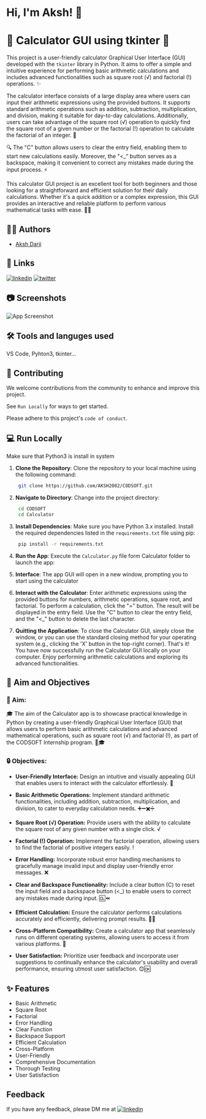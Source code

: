 
# Hi, I'm Aksh! 👋

# 🧮 Calculator GUI using tkinter 🧮

This project is a user-friendly calculator Graphical User Interface (GUI) developed with the `tkinter` library in Python. It aims to offer a simple and intuitive experience for performing basic arithmetic calculations and includes advanced functionalities such as square root (√) and factorial (!) operations. ✨

The calculator interface consists of a large display area where users can input their arithmetic expressions using the provided buttons. It supports standard arithmetic operations such as addition, subtraction, multiplication, and division, making it suitable for day-to-day calculations. Additionally, users can take advantage of the square root (√) operation to quickly find the square root of a given number or the factorial (!) operation to calculate the factorial of an integer. 🌟

🔍 The "C" button allows users to clear the entry field, enabling them to start new calculations easily. Moreover, the "<_" button serves as a backspace, making it convenient to correct any mistakes made during the input process. ⚡️

This calculator GUI project is an excellent tool for both beginners and those looking for a straightforward and efficient solution for their daily calculations. Whether it's a quick addition or a complex expression, this GUI provides an interactive and reliable platform to perform various mathematical tasks with ease. 💫🌈




## 👩‍💻 Authors

- [Aksh Darji](https://github.com/aksh2002)


## 🔗 Links
[![linkedin](https://img.shields.io/badge/linkedin-0A66C2?style=for-the-badge&logo=linkedin&logoColor=white)](https://linkedin.com/in/aksh-darji-127316210)
[![twitter](https://img.shields.io/badge/twitter-1DA1F2?style=for-the-badge&logo=twitter&logoColor=white)](https://twitter.com/akshdarji_135)

## 📷 Screenshots

![App Screenshot](https://raw.githubusercontent.com/AKSH2002/CODSOFT)



## 🛠 Tools and languges used
VS Code, Pyhton3, tkinter...


## 🤝 Contributing

We welcome contributions from the community to enhance and improve this project.

See `Run Locally` for ways to get started.

Please adhere to this project's `code of conduct`.


## 💻 Run Locally
Make sure that Python3 is install in system 


1. **Clone the Repository**: Clone the repository to your local machine using the following command:
   
     ```bash
      git clone https://github.com/AKSH2002/CODSOFT.git
     ```


2. **Navigate to Directory**: Change into the project directory:
   
     ```bash
      cd CODSOFT
      cd Calculator
     ```

3. **Install Dependencies**: Make sure you have Python 3.x installed. Install the required dependencies listed in the `requirements.txt` file using pip:
   
     ```bash
      pip install -r requirements.txt
     ```

4. **Run the App**: Execute the `Calculator.py` file form Calculator folder to launch the app:

5. **Interface**: The app GUI will open in a new window, prompting you to start using the calculator

6. **Interact with the Calculator**: Enter arithmetic expressions using the provided buttons for numbers, arithmetic operations, square root, and factorial. To perform a calculation, click the "=" button. The result will be displayed in the entry field. Use the "C" button to clear the entry field, and the "<_" button to delete the last character.

7. **Quitting the Application**: To close the Calculator GUI, simply close the window, or you can use the standard closing method for your operating system (e.g., clicking the 'X' button in the top-right corner). That's it! You have now successfully run the Calculator GUI locally on your computer. Enjoy performing arithmetic calculations and exploring its advanced functionalities.



## 🎯 Aim and Objectives

### 🌟 Aim: 

🎓 The aim of the Calculator app is to showcase practical knowledge in Python by creating a user-friendly Graphical User Interface (GUI) that allows users to perform basic arithmetic calculations and advanced mathematical operations, such as square root (√) and factorial (!), as part of the CODSOFT Internship program. 🚀🎓


### 🔒 Objectives:

- **User-Friendly Interface:** Design an intuitive and visually appealing GUI that enables users to interact with the calculator effortlessly. 🎨

- **Basic Arithmetic Operations:** Implement standard arithmetic functionalities, including addition, subtraction, multiplication, and division, to cater to everyday calculation needs. ➕➖✖️➗

- **Square Root (√) Operation:** Provide users with the ability to calculate the square root of any given number with a single click. √

- **Factorial (!) Operation:** Implement the factorial operation, allowing users to find the factorial of positive integers easily. !

- **Error Handling:** Incorporate robust error handling mechanisms to gracefully manage invalid input and display user-friendly error messages. ❌

- **Clear and Backspace Functionality:** Include a clear button (C) to reset the input field and a backspace button (<_) to enable users to correct any mistakes made during input. 🆑⏪

- **Efficient Calculation:** Ensure the calculator performs calculations accurately and efficiently, delivering prompt results. 🏃‍♂️

- **Cross-Platform Compatibility:** Create a calculator app that seamlessly runs on different operating systems, allowing users to access it from various platforms. 🔄

- **User Satisfaction:** Prioritize user feedback and incorporate user suggestions to continually enhance the calculator's usability and overall performance, ensuring utmost user satisfaction. 😊🆗



## ✨ Features
- Basic Arithmetic
- Square Root
- Factorial
- Error Handling
- Clear Function
- Backspace Support
- Efficient Calculation
- Cross-Platform
- User-Friendly
- Comprehensive Documentation
- Thorough Testing
- User Satisfaction


## Feedback

If you have any feedback, please DM me at [![linkedin](https://img.shields.io/badge/linkedin-0A66C2?style=for-the-badge&logo=linkedin&logoColor=white)](https://linkedin.com/in/aksh-darji-127316210)
